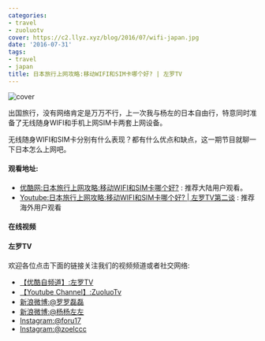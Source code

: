 ```yaml
---
categories:
- travel
- zuoluotv
cover: https://c2.llyz.xyz/blog/2016/07/wifi-japan.jpg
date: '2016-07-31'
tags:
- travel
- japan
title: 日本旅行上网攻略:移动WIFI和SIM卡哪个好? | 左罗TV
---
```


![cover](https://c2.llyz.xyz/blog/2016/07/wifi-japan.jpg)

出国旅行，没有网络肯定是万万不行，上一次我与杨左的日本自由行，特意同时准备了无线随身WIFI和手机上网SIM卡两套上网设备。

无线随身WIFI和SIM卡分别有什么表现？都有什么优点和缺点，这一期节目就聊一下日本怎么上网吧。

#### 观看地址:

- [优酷网:日本旅行上网攻略:移动WIFI和SIM卡哪个好?](https://v.youku.com/v_show/id_XMTY2NjAyMTI0NA==.html) : 推荐大陆用户观看。
- [Youtube:日本旅行上网攻略:移动WIFI和SIM卡哪个好? | 左罗TV第二谈](https://www.youtube.com/watch?v=ebR1at-pDJE) : 推荐海外用户观看

#### 在线视频

#### 左罗TV

欢迎各位点击下面的链接关注我们的视频频道或者社交网络:

- [【优酷自频道】:左罗TV](https://i.youku.com/i/UMjQyNzQ2NTA4)
- [【Youtube Channel】:ZuoluoTv](https://www.youtube.com/channel/UCFCs9KNL6f2ZMKsoU7rjbkg)
- [新浪微博:@罗罗磊磊](https://weibo.com/foru17)
- [新浪微博:@杨杨左左](https://www.weibo.com/809033993?is_all=1)
- [Instagram:@foru17](https://www.instagram.com/foru17/)
- [Instagram:@zoelccc](https://www.instagram.com/zoelccc/)
